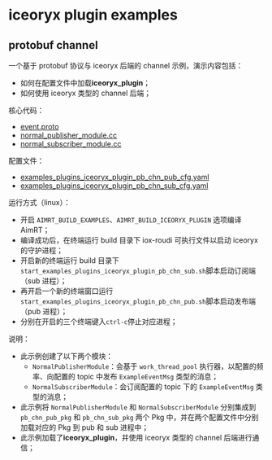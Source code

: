 # iceoryx plugin examples

## protobuf channel

一个基于 protobuf 协议与 iceoryx 后端的 channel 示例，演示内容包括：
- 如何在配置文件中加载**iceoryx_plugin**；
- 如何使用 iceoryx 类型的 channel 后端；


核心代码：
- [event.proto](../../../protocols/pb/example/event.proto)
- [normal_publisher_module.cc](../../cpp/pb_chn/module/normal_publisher_module/normal_publisher_module.cc)
- [normal_subscriber_module.cc](../../cpp/pb_chn/module/normal_subscriber_module/normal_subscriber_module.cc)


配置文件：
- [examples_plugins_iceoryx_plugin_pb_chn_pub_cfg.yaml](./install/linux/bin/cfg/examples_plugins_iceoryx_plugin_pb_chn_pub_cfg.yaml)
- [examples_plugins_iceoryx_plugin_pb_chn_sub_cfg.yaml](./install/linux/bin/cfg/examples_plugins_iceoryx_plugin_pb_chn_sub_cfg.yaml)

运行方式（linux）：
- 开启 `AIMRT_BUILD_EXAMPLES`、`AIMRT_BUILD_ICEORYX_PLUGIN` 选项编译 AimRT；
- 编译成功后，在终端运行 build 目录下 iox-roudi 可执行文件以启动 iceoryx 的守护进程；
- 开启新的终端运行 build 目录下`start_examples_plugins_iceoryx_plugin_pb_chn_sub.sh`脚本启动订阅端（sub 进程）；
- 再开启一个新的终端窗口运行`start_examples_plugins_iceoryx_plugin_pb_chn_pub.sh`脚本启动发布端（pub 进程）；
- 分别在开启的三个终端键入`ctrl-c`停止对应进程；


说明：
- 此示例创建了以下两个模块：
  - `NormalPublisherModule`：会基于 `work_thread_pool` 执行器，以配置的频率、向配置的 topic 中发布 `ExampleEventMsg` 类型的消息；
  - `NormalSubscriberModule`：会订阅配置的 topic 下的 `ExampleEventMsg` 类型的消息；
- 此示例将 `NormalPublisherModule` 和 `NormalSubscriberModule` 分别集成到 `pb_chn_pub_pkg` 和 `pb_chn_sub_pkg` 两个 Pkg 中，并在两个配置文件中分别加载对应的 Pkg 到 pub 和 sub 进程中；
- 此示例加载了**iceoryx_plugin**，并使用 iceoryx 类型的 channel 后端进行通信；
